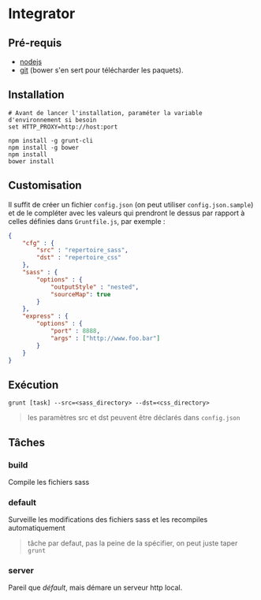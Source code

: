 # Integrator

## Pré-requis
- [nodejs](https://nodejs.org/)
- [git](https://git-scm.com) (bower s'en sert pour télécharder les paquets).

## Installation
```Shell
# Avant de lancer l'installation, paraméter la variable d'environnement si besoin
set HTTP_PROXY=http://host:port

npm install -g grunt-cli
npm install -g bower
npm install
bower install
```
## Customisation

Il suffit de créer un fichier `config.json` (on peut utiliser `config.json.sample`) et de le compléter avec les valeurs qui prendront le dessus par rapport à celles définies dans `Gruntfile.js`, par exemple :
```json
{
	"cfg" : {
		"src" : "repertoire_sass",
		"dst" : "repertoire_css"
	},
	"sass" : {
		"options" : {
			"outputStyle" : "nested",
			"sourceMap": true
		}
	},
	"express" : {
		"options" : {
			"port" : 8888,
			"args" : ["http://www.foo.bar"]
		}
	}
}
```

## Exécution

	grunt [task] --src=<sass_directory> --dst=<css_directory>

> les paramètres src et dst peuvent être déclarés dans `config.json`

## Tâches

### build
Compile les fichiers sass

### default
Surveille les modifications des fichiers sass et les recompiles automatiquement
> tâche par defaut, pas la peine de la spécifier, on peut juste taper `grunt`

### server
Pareil que *défault*, mais démare un serveur http local.
